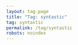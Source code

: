 ```yaml
---
layout: tag-page
title: "Tag: syntastic"
tag: syntastic
permalink: /tag/syntastic
robots: noindex
---
```

